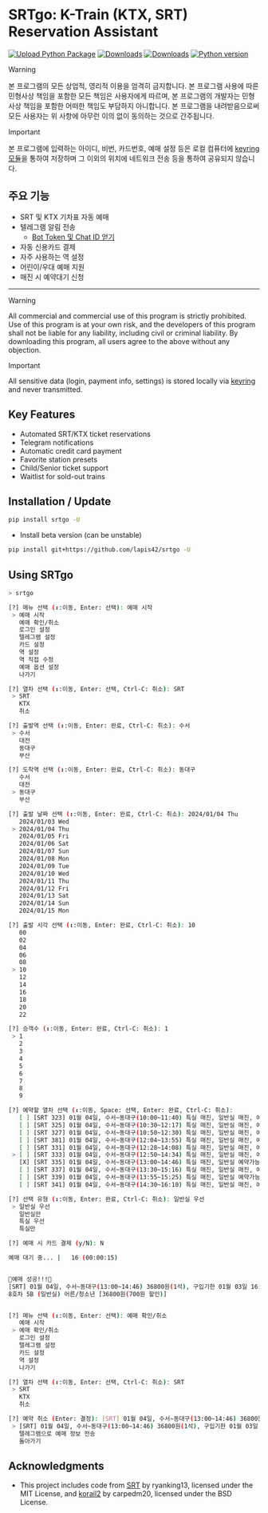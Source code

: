 # SRTgo: K-Train (KTX, SRT) Reservation Assistant
[![Upload Python Package](https://github.com/lapis42/srtgo/actions/workflows/python-publish.yml/badge.svg)](https://github.com/lapis42/srtgo/actions/workflows/python-publish.yml)
[![Downloads](https://static.pepy.tech/badge/srtgo)](https://pepy.tech/project/srtgo)
[![Downloads](https://static.pepy.tech/badge/srtgo/month)](https://pepy.tech/project/srtgo)
[![Python version](https://img.shields.io/pypi/pyversions/srtgo)](https://pypistats.org/packages/srtgo)

> [!WARNING]  
> 본 프로그램의 모든 상업적, 영리적 이용을 엄격히 금지합니다. 본 프로그램 사용에 따른 민형사상 책임을 포함한 모든 책임은 사용자에게 따르며, 본 프로그램의 개발자는 민형사상 책임을 포함한 어떠한 책임도 부담하지 아니합니다. 본 프로그램을 내려받음으로써 모든 사용자는 위 사항에 아무런 이의 없이 동의하는 것으로 간주됩니다.

> [!IMPORTANT]
> 본 프로그램에 입력하는 아이디, 비번, 카드번호, 예매 설정 등은 로컬 컴퓨터에 [keyring 모듈](https://pypi.org/project/keyring/)을 통하여 저장하며 그 이외의 위치에 네트워크 전송 등을 통하여 공유되지 않습니다.

## 주요 기능
- SRT 및 KTX 기차표 자동 예매
- 텔레그램 알림 전송
  - [Bot Token 및 Chat ID 얻기](https://gabrielkim.tistory.com/entry/Telegram-Bot-Token-%EB%B0%8F-Chat-Id-%EC%96%BB%EA%B8%B0)
- 자동 신용카드 결제
- 자주 사용하는 역 설정
- 어린이/우대 예매 지원
- 매진 시 예약대기 신청

---
> [!WARNING]
> All commercial and commercial use of this program is strictly prohibited. Use of this program is at your own risk, and the developers of this program shall not be liable for any liability, including civil or criminal liability. By downloading this program, all users agree to the above without any objection.

> [!IMPORTANT]  
> All sensitive data (login, payment info, settings) is stored locally via [keyring](https://pypi.org/project/keyring/) and never transmitted.

## Key Features
- Automated SRT/KTX ticket reservations
- Telegram notifications
- Automatic credit card payment
- Favorite station presets  
- Child/Senior ticket support
- Waitlist for sold-out trains

## Installation / Update
```bash
pip install srtgo -U
```

- Install beta version (can be unstable)
```bash
pip install git+https://github.com/lapis42/srtgo -U
```

## Using SRTgo

```bash
> srtgo
```

```bash
[?] 메뉴 선택 (↕:이동, Enter: 선택): 예매 시작
 > 예매 시작
   예매 확인/취소
   로그인 설정
   텔레그램 설정
   카드 설정
   역 설정
   역 직접 수정
   예매 옵션 설정
   나가기

[?] 열차 선택 (↕:이동, Enter: 선택, Ctrl-C: 취소): SRT
 > SRT
   KTX
   취소

[?] 출발역 선택 (↕:이동, Enter: 완료, Ctrl-C: 취소): 수서
 > 수서
   대전
   동대구
   부산

[?] 도착역 선택 (↕:이동, Enter: 완료, Ctrl-C: 취소): 동대구
   수서
   대전
 > 동대구
   부산

[?] 출발 날짜 선택 (↕:이동, Enter: 완료, Ctrl-C: 취소): 2024/01/04 Thu
   2024/01/03 Wed
 > 2024/01/04 Thu
   2024/01/05 Fri
   2024/01/06 Sat
   2024/01/07 Sun
   2024/01/08 Mon
   2024/01/09 Tue
   2024/01/10 Wed
   2024/01/11 Thu
   2024/01/12 Fri
   2024/01/13 Sat
   2024/01/14 Sun
   2024/01/15 Mon

[?] 출발 시각 선택 (↕:이동, Enter: 완료, Ctrl-C: 취소): 10
   00
   02
   04
   06
   08
 > 10
   12
   14
   16
   18
   20
   22

[?] 승객수 (↕:이동, Enter: 완료, Ctrl-C: 취소): 1
 > 1
   2
   3
   4
   5
   6
   7
   8
   9

[?] 예약할 열차 선택 (↕:이동, Space: 선택, Enter: 완료, Ctrl-C: 취소): 
   [ ] [SRT 323] 01월 04일, 수서~동대구(10:00~11:40) 특실 매진, 일반실 매진, 예약대기 불가능
   [ ] [SRT 325] 01월 04일, 수서~동대구(10:30~12:17) 특실 매진, 일반실 매진, 예약대기 불가능
   [ ] [SRT 327] 01월 04일, 수서~동대구(10:50~12:30) 특실 매진, 일반실 매진, 예약대기 불가능
   [ ] [SRT 381] 01월 04일, 수서~동대구(12:04~13:55) 특실 매진, 일반실 매진, 예약대기 불가능
   [ ] [SRT 331] 01월 04일, 수서~동대구(12:28~14:08) 특실 매진, 일반실 매진, 예약대기 불가능
 > [ ] [SRT 333] 01월 04일, 수서~동대구(12:50~14:34) 특실 매진, 일반실 매진, 예약대기 불가능
   [X] [SRT 335] 01월 04일, 수서~동대구(13:00~14:46) 특실 매진, 일반실 예약가능, 예약대기 불가능
   [ ] [SRT 337] 01월 04일, 수서~동대구(13:30~15:16) 특실 매진, 일반실 매진, 예약대기 불가능
   [ ] [SRT 339] 01월 04일, 수서~동대구(13:55~15:25) 특실 매진, 일반실 예약가능, 예약대기 불가능
   [ ] [SRT 341] 01월 04일, 수서~동대구(14:30~16:10) 특실 매진, 일반실 매진, 예약대기 불가능

[?] 선택 유형 (↕:이동, Enter: 완료, Ctrl-C: 취소): 일반실 우선
 > 일반실 우선
   일반실만
   특실 우선
   특실만

[?] 예매 시 카드 결제 (y/N): N

예매 대기 중... |   16 (00:00:15)


🎊예매 성공!!!🎊
[SRT] 01월 04일, 수서~동대구(13:00~14:46) 36800원(1석), 구입기한 01월 03일 16:57
8호차 5B (일반실) 어른/청소년 [36800원(700원 할인)]


[?] 메뉴 선택 (↕:이동, Enter: 선택): 예매 확인/취소
   예매 시작
 > 예매 확인/취소
   로그인 설정
   텔레그램 설정
   카드 설정
   역 설정
   나가기

[?] 열차 선택 (↕:이동, Enter: 선택, Ctrl-C: 취소): SRT
 > SRT
   KTX
   취소

[?] 예약 취소 (Enter: 결정): [SRT] 01월 04일, 수서~동대구(13:00~14:46) 36800원(1석), 구입기한 01월 03일 16:57
 > [SRT] 01월 04일, 수서~동대구(13:00~14:46) 36800원(1석), 구입기한 01월 03일 16:57
   텔레그램으로 예매 정보 전송
   돌아가기
```

## Acknowledgments
- This project includes code from [SRT](https://github.com/ryanking13/SRT) by ryanking13, licensed under the MIT License, and [korail2](https://github.com/carpedm20/korail2) by carpedm20, licensed under the BSD License.
